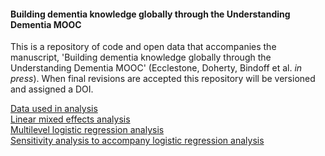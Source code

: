 #### Building dementia knowledge globally through the Understanding Dementia MOOC

This is a repository of code and open data that accompanies the manuscript, 'Building dementia knowledge globally through the Understanding Dementia MOOC' (Ecclestone, Doherty, Bindoff et al. *in press*). When final revisions are accepted this repository will be versioned and assigned a DOI.  

[Data used in analysis](https://github.com/ABindoff/udmooc_dkas/blob/master/dkas_2016_2017)  
[Linear mixed effects analysis](https://github.com/ABindoff/udmooc_dkas/blob/master/DKAS_lin_reg_2016_2017_SUPPLEMENTARY_MINIMAL.md)  
[Multilevel logistic regression analysis](https://github.com/ABindoff/udmooc_dkas/blob/master/DKAS_log_reg_2016_2017_SUPPLEMENTARY_minimal.md)  
[Sensitivity analysis to accompany logistic regression analysis](https://github.com/ABindoff/udmooc_dkas/blob/master/DKAS_log_reg_2016_2017_SENSITIVITY_ANALYSIS.md)  

